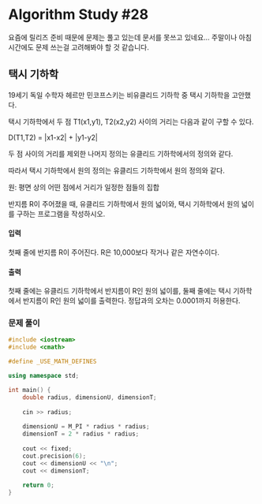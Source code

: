 # Algorithm Study #28

요즘에 릴리즈 준비 때문에 문제는 풀고 있는데 문서를 못쓰고 있네요...
주말이나 아침 시간에도 문제 쓰는걸 고려해봐야 할 것 같습니다.

## 택시 기하학

19세기 독일 수학자 헤르만 민코프스키는 비유클리드 기하학 중 택시 기하학을 고안했다.

택시 기하학에서 두 점 T1(x1,y1), T2(x2,y2) 사이의 거리는 다음과 같이 구할 수 있다.

D(T1,T2) = |x1-x2| + |y1-y2|

두 점 사이의 거리를 제외한 나머지 정의는 유클리드 기하학에서의 정의와 같다.

따라서 택시 기하학에서 원의 정의는 유클리드 기하학에서 원의 정의와 같다.

원: 평면 상의 어떤 점에서 거리가 일정한 점들의 집합

반지름 R이 주어졌을 때, 유클리드 기하학에서 원의 넓이와, 택시 기하학에서 원의 넓이를 구하는 프로그램을 작성하시오.

#### 입력

첫째 줄에 반지름 R이 주어진다. R은 10,000보다 작거나 같은 자연수이다.

#### 출력

첫째 줄에는 유클리드 기하학에서 반지름이 R인 원의 넓이를, 둘째 줄에는 택시 기하학에서 반지름이 R인 원의 넓이를 출력한다. 정답과의 오차는 0.0001까지 허용한다.

### 문제 풀이

``` cpp
#include <iostream>
#include <cmath>

#define _USE_MATH_DEFINES

using namespace std;

int main() {
    double radius, dimensionU, dimensionT;
    
    cin >> radius;
    
    dimensionU = M_PI * radius * radius;
    dimensionT = 2 * radius * radius;
    
    cout << fixed;
    cout.precision(6);
    cout << dimensionU << "\n";
    cout << dimensionT;
    
    return 0;
}
```